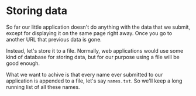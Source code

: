 # Storing data

So far our little application doesn't do anything with the data that we submit,
except for displaying it on the same page right away. Once you go to another
URL that previous data is gone.

Instead, let's store it to a file. Normally, web applications would use some
kind of database for storing data, but for our purpose using a file will be
good enough.

What we want to achive is that every name ever submitted to our application
is appended to a file, let's say `names.txt`. So we'll keep a long running
list of all these names.
